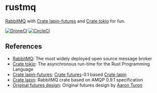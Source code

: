 # rustmq

[RabbitMQ] with [Crate lapin-futures] and [Crate tokio] for fun.

[![DroneCI]](https://cloud.drone.io/keithnoguchi/rustmq)
[![CircleCI]](https://circleci.com/gh/keithnoguchi/workflows/rustmq)

[DroneCI]: https://cloud.drone.io/api/badges/keithnoguchi/rustmq/status.svg
[CircleCI]: https://circleci.com/gh/keithnoguchi/rustmq.svg?style=svg

## References

- [RabbitMQ]: The most widely deployed open source message broker
- [Crate tokio]: The asynchronous run-time for the Rust Programming Language
- [Crate lapin-futures]: [Crate futures]-0.1 based [Crate lapin]
- [Crate lapin]: RabbitMQ crate based on AMQP 0.9.1 specification
- [Original futures design]: Original futures design by [Aaron Turon]

[RabbitMQ]: https://www.rabbitmq.com
[Crate tokio]: https://tokio.rs/
[Crate futures]: https://docs.rs/futures/0.3.1/futures/
[Crate lapin-futures]: https://docs.rs/lapin-futures/0.28.2/lapin_futures/
[Crate lapin]: https://docs.rs/lapin/0.28.2/lapin/
[original futures design]: https://aturon.github.io/blog/2016/09/07/futures-design/
[Aaron Turon]: https://aturon.github.io/blog/
